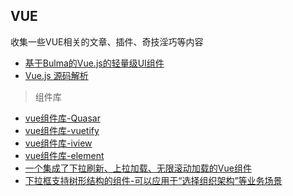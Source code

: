 ## VUE

收集一些VUE相关的文章、插件、奇技淫巧等内容

* [基于Bulma的Vue.js的轻量级UI组件](https://buefy.org/)
* [Vue.js 源码解析](https://github.com/answershuto/learnVue)

> 组件库
* [vue组件库-Quasar](https://github.com/quasarframework/quasar)
* [vue组件库-vuetify](https://github.com/vuetifyjs/vuetify)
* [vue组件库-iview](https://github.com/iview/iview)
* [vue组件库-element](https://github.com/ElemeFE/element)
* [一个集成了下拉刷新、上拉加载、无限滚动加载的Vue组件](https://github.com/stackjie/vue-pull-to/blob/master/README.zh-CN.md)
* [下拉框支持树形结构的组件-可以应用于“选择组织架构”等业务场景](https://vue-treeselect.js.org)
